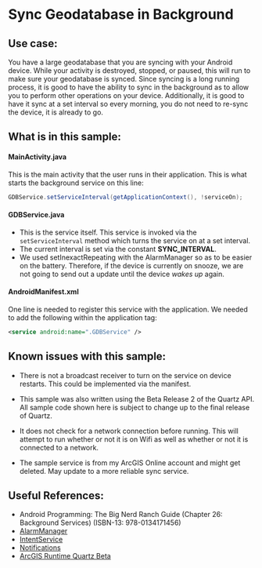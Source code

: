 # Sync Geodatabase in Background

## Use case:
You have a large geodatabase that you are syncing with your Android device.  While your activity is destroyed, stopped, or paused, this will run to make sure your geodatabase is synced.  Since syncing is a long running process, it is good to have the ability to sync in the background as to allow you to perform other operations on your device.  Additionally, it is good to have it sync at a set interval so every morning, you do not need to re-sync the device, it is already to go.

## What is in this sample:
#### MainActivity.java
This is the main activity that the user runs in their application.  This is what starts the background service on this line:

```java
GDBService.setServiceInterval(getApplicationContext(), !serviceOn);
```

#### GDBService.java
* This is the service itself.  This service is invoked via the ```setServiceInterval``` method which turns the service on at a set interval.
* The current interval is set via the constant **SYNC_INTERVAL**.
* We used setInexactRepeating with the AlarmManager so as to be easier on the battery.  Therefore, if the device is currently on snooze, we are not going to send out a update until the device *wakes up* again.

#### AndroidManifest.xml

One line is needed to register this service with the application.  We needed to add the following within the application tag:

```xml
<service android:name=".GDBService" />
```

## Known issues with this sample:
* There is not a broadcast receiver to turn on the service on device restarts.  This could be implemented via the manifest.

* This sample was also written using the Beta Release 2 of the Quartz API.  All sample code shown here is subject to change up to the final release of Quartz.

* It does not check for a network connection before running.  This will attempt to run whether or not it is on Wifi as well as whether or not it is connected to a network.

* The sample service is from my ArcGIS Online account and might get deleted.  May update to a more reliable sync service.

## Useful References:

* Android Programming: The Big Nerd Ranch Guide (Chapter 26: Background Services) (ISBN-13: 978-0134171456)
* [AlarmManager](https://developer.android.com/reference/android/app/AlarmManager.html)
* [IntentService](https://developer.android.com/reference/android/app/IntentService.html)
* [Notifications](https://developer.android.com/guide/topics/ui/notifiers/notifications.html)
* [ArcGIS Runtime Quartz Beta](https://developers.arcgis.com/android/beta/)
